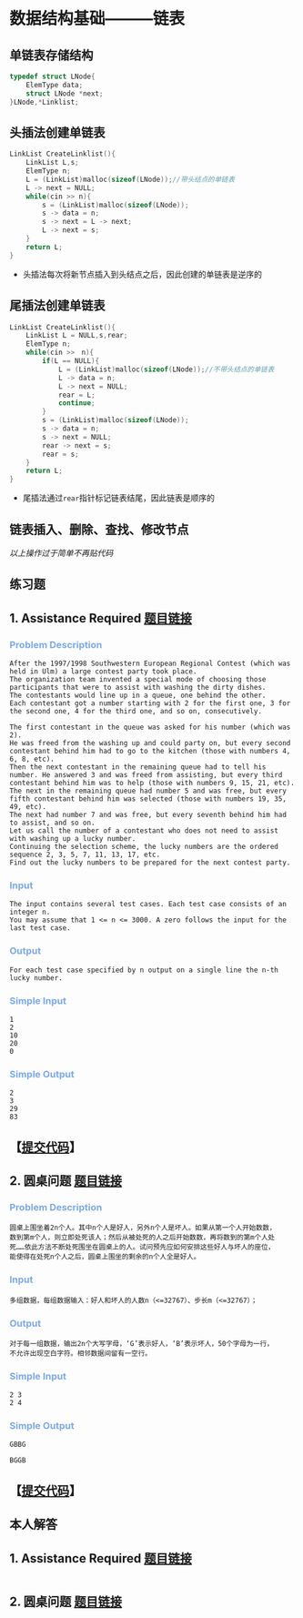 数据结构基础———链表
===

## 单链表存储结构
```c++
typedef struct LNode{
    ElemType data;
    struct LNode *next;
}LNode,*Linklist;
```

## 头插法创建单链表
```c++
LinkList CreateLinklist(){
    LinkList L,s;
    ElemType n;
    L = (LinkList)malloc(sizeof(LNode));//带头结点的单链表
    L -> next = NULL;
    while(cin >> n){
        s = (LinkList)malloc(sizeof(LNode));
        s -> data = n;
        s -> next = L -> next;
        L -> next = s;
    }
    return L;
}
```
* 头插法每次将新节点插入到头结点之后，因此创建的单链表是逆序的

## 尾插法创建单链表
```c++
LinkList CreateLinklist(){
    LinkList L = NULL,s,rear;
    ElemType n;
    while(cin >>　n){
        if(L == NULL){
            L = (LinkList)malloc(sizeof(LNode));//不带头结点的单链表
            L -> data = n;
            L -> next = NULL;
            rear = L;
            continue;
        }
        s = (LinkList)malloc(sizeof(LNode));
        s -> data = n;
        s -> next = NULL;
        rear -> next = s;
        rear = s;
    }
    return L;
}
```
* 尾插法通过`rear`指针标记链表结尾，因此链表是顺序的

## 链表插入、删除、查找、修改节点
*以上操作过于简单不再贴代码*

## 练习题
## 1. Assistance Required  [题目链接](http://acm.hdu.edu.cn/showproblem.php?pid=1216)
**<h3 style="color:#7ca9ed">Problem Description</h3>**  

    After the 1997/1998 Southwestern European Regional Contest (which was held in Ulm) a large contest party took place.   
    The organization team invented a special mode of choosing those participants that were to assist with washing the dirty dishes.   
    The contestants would line up in a queue, one behind the other.   
    Each contestant got a number starting with 2 for the first one, 3 for the second one, 4 for the third one, and so on, consecutively.   
      
    The first contestant in the queue was asked for his number (which was 2).    
    He was freed from the washing up and could party on, but every second contestant behind him had to go to the kitchen (those with numbers 4, 6, 8, etc).   
    Then the next contestant in the remaining queue had to tell his number. He answered 3 and was freed from assisting, but every third contestant behind him was to help (those with numbers 9, 15, 21, etc).   
    The next in the remaining queue had number 5 and was free, but every fifth contestant behind him was selected (those with numbers 19, 35, 49, etc).   
    The next had number 7 and was free, but every seventh behind him had to assist, and so on.    
    Let us call the number of a contestant who does not need to assist with washing up a lucky number.   
    Continuing the selection scheme, the lucky numbers are the ordered sequence 2, 3, 5, 7, 11, 13, 17, etc.   
    Find out the lucky numbers to be prepared for the next contest party.   

**<h3 style="color:#7ca9ed">Input</h3>**  

    The input contains several test cases. Each test case consists of an integer n.  
    You may assume that 1 <= n <= 3000. A zero follows the input for the last test case. 

**<h3 style="color:#7ca9ed">Output</h3>** 

    For each test case specified by n output on a single line the n-th lucky number. 

**<h3 style="color:#7ca9ed">Simple Input</h3>**  

    1
    2
    10
    20
    0  

**<h3 style="color:#7ca9ed">Simple Output</h3>**  

    2
    3
    29
    83
  
## 【[提交代码](http://acm.hdu.edu.cn/submit.php?pid=1216)】

## 2. 圆桌问题  [题目链接](http://acm.hdu.edu.cn/showproblem.php?pid=4841)
**<h3 style="color:#7ca9ed">Problem Description</h3>**  

    圆桌上围坐着2n个人。其中n个人是好人，另外n个人是坏人。如果从第一个人开始数数，  
    数到第m个人，则立即处死该人；然后从被处死的人之后开始数数，再将数到的第m个人处  
    死……依此方法不断处死围坐在圆桌上的人。试问预先应如何安排这些好人与坏人的座位，  
    能使得在处死n个人之后，圆桌上围坐的剩余的n个人全是好人。 

**<h3 style="color:#7ca9ed">Input</h3>**  

    多组数据，每组数据输入：好人和坏人的人数n（<=32767）、步长m（<=32767）； 

**<h3 style="color:#7ca9ed">Output</h3>** 

    对于每一组数据，输出2n个大写字母，‘G’表示好人，‘B’表示坏人，50个字母为一行，  
    不允许出现空白字符。相邻数据间留有一空行。 

**<h3 style="color:#7ca9ed">Simple Input</h3>**  

    2 3
    2 4 

**<h3 style="color:#7ca9ed">Simple Output</h3>**  

    GBBG

    BGGB
  
## 【[提交代码](http://acm.hdu.edu.cn/submit.php?pid=4841)】

## 本人解答
## 1. Assistance Required  [题目链接](http://acm.hdu.edu.cn/showproblem.php?pid=1216)
```c

```

## 2. 圆桌问题  [题目链接](http://acm.hdu.edu.cn/showproblem.php?pid=4841)
```c

```